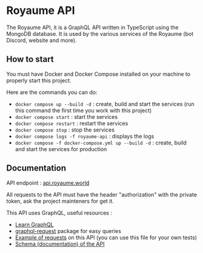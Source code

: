 # Royaume API
The Royaume API, it is a GraphQL API written in TypeScript using the MongoDB database. It is used by the various services of the Royaume (bot Discord, website and more).

## How to start 
You must have Docker and Docker Compose installed on your machine to properly start this project.

Here are the commands you can do:
- ``docker compose up --build -d`` : create, build and start the services (run this command the first time you work with this project)
- ``docker compose start`` : start the services
- ``docker compose restart`` : restart the services
- ``docker compose stop`` : stop the services
- ``docker compose logs -f royaume-api`` : displays the logs 
- ``docker compose -f docker-compose.yml up --build -d`` : create, build and start the services for production

## Documentation 
API endpoint : [api.royaume.world](https://api.royaume.world)

All requests to the API must have the header "authorization" with the private token, ask the project mainteners for get it.

This API uses GraphQL, useful resources :
- [Learn GraphQL](https://graphql.org/learn/)
- [graphql-request](https://www.npmjs.com/package/graphql-request) package for easy queries
- [Example of requests](./src/others/ClientTester.ts) on this API (you can use this file for your own tests)
- [Schema (documentation) of the API](./resources/graphql/Schema.gql)
